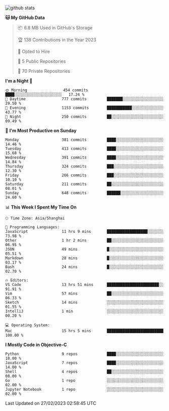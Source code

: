 
![github stats](https://github-readme-stats.vercel.app/api?username=ChesterYue&show_icons=true&count_private=true)

<!-- ![wakatime](https://github-readme-stats.vercel.app/api/wakatime?username=ChesterYue&layout=compact) -->

<!-- ![wakatime](https://github-readme-stats.vercel.app/api/top-langs/?username=ChesterYue&layout=compact) -->

<!--START_SECTION:waka-->
**🐱 My GitHub Data** 

> 📦 6.8 MB Used in GitHub's Storage 
 > 
> 🏆 138 Contributions in the Year 2023
 > 
> 💼 Opted to Hire
 > 
> 📜 5 Public Repositories 
 > 
> 🔑 70 Private Repositories 
 > 
**I'm a Night 🦉** 

```text
🌞 Morning                454 commits         ████░░░░░░░░░░░░░░░░░░░░░   17.24 % 
🌆 Daytime                777 commits         ███████░░░░░░░░░░░░░░░░░░   29.50 % 
🌃 Evening                1153 commits        ███████████░░░░░░░░░░░░░░   43.77 % 
🌙 Night                  250 commits         ██░░░░░░░░░░░░░░░░░░░░░░░   09.49 % 
```
📅 **I'm Most Productive on Sunday** 

```text
Monday                   381 commits         ████░░░░░░░░░░░░░░░░░░░░░   14.46 % 
Tuesday                  413 commits         ████░░░░░░░░░░░░░░░░░░░░░   15.68 % 
Wednesday                391 commits         ████░░░░░░░░░░░░░░░░░░░░░   14.84 % 
Thursday                 324 commits         ███░░░░░░░░░░░░░░░░░░░░░░   12.30 % 
Friday                   266 commits         ███░░░░░░░░░░░░░░░░░░░░░░   10.10 % 
Saturday                 211 commits         ██░░░░░░░░░░░░░░░░░░░░░░░   08.01 % 
Sunday                   648 commits         ██████░░░░░░░░░░░░░░░░░░░   24.60 % 
```


📊 **This Week I Spent My Time On** 

```text
🕑︎ Time Zone: Asia/Shanghai

💬 Programming Languages: 
JavaScript               11 hrs 9 mins       ██████████████████░░░░░░░   73.98 % 
Other                    1 hr 2 mins         ██░░░░░░░░░░░░░░░░░░░░░░░   06.95 % 
JSON                     49 mins             █░░░░░░░░░░░░░░░░░░░░░░░░   05.51 % 
Markdown                 28 mins             █░░░░░░░░░░░░░░░░░░░░░░░░   03.17 % 
Bash                     24 mins             █░░░░░░░░░░░░░░░░░░░░░░░░   02.70 % 

🔥 Editors: 
VS Code                  13 hrs 51 mins      ███████████████████████░░   91.91 % 
Vim                      57 mins             ██░░░░░░░░░░░░░░░░░░░░░░░   06.33 % 
Sketch                   14 mins             ░░░░░░░░░░░░░░░░░░░░░░░░░   01.55 % 
IntelliJ                 1 min               ░░░░░░░░░░░░░░░░░░░░░░░░░   00.20 % 

💻 Operating System: 
Mac                      15 hrs 5 mins       █████████████████████████   100.00 % 
```

**I Mostly Code in Objective-C** 

```text
Python                   9 repos             ████░░░░░░░░░░░░░░░░░░░░░   18.00 % 
JavaScript               7 repos             ████░░░░░░░░░░░░░░░░░░░░░   14.00 % 
Shell                    4 repos             ██░░░░░░░░░░░░░░░░░░░░░░░   08.00 % 
Go                       1 repo              ░░░░░░░░░░░░░░░░░░░░░░░░░   02.00 % 
Jupyter Notebook         1 repo              ░░░░░░░░░░░░░░░░░░░░░░░░░   02.00 % 
```




 Last Updated on 27/02/2023 02:58:45 UTC
<!--END_SECTION:waka-->